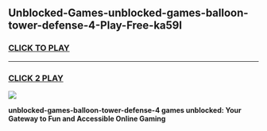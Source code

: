 
## Unblocked-Games-unblocked-games-balloon-tower-defense-4-Play-Free-ka59l
<h3>
<a href="https://premium76.site?title=unblocked-games-balloon-tower-defense-4&ref=17A">CLICK TO PLAY</a></h3>
<hr>

<h3>
<a href="https://premium76.site?title=unblocked-games-balloon-tower-defense-4&ref=17A">CLICK 2 PLAY</a>
  
</h3>

<a href="https://premium76.site?title=unblocked-games-balloon-tower-defense-4&ref=17A"><img src="https://clearcache.store/games.png"></a>


**unblocked-games-balloon-tower-defense-4 games unblocked: Your Gateway to Fun and Accessible Online Gaming**

